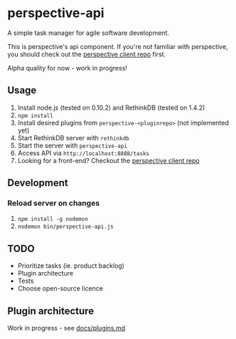 # perspective-api
A simple task manager for agile software development. 

This is perspective's api component. If you're not familiar with perspective, you should check out the [perspective client repo](https://github.com/perspective/perspective-client) first.

Alpha quality for now - work in progress!

## Usage
1. Install node.js (tested on 0.10.2) and RethinkDB (tested on 1.4.2)
2. `npm install`
3. Install desired plugins from `perspective-<pluginrepo>` (not implemented yet)
4. Start RethinkDB server with `rethinkdb`
5. Start the server with `perspective-api`
6. Access API via `http://localhost:8888/tasks`
7. Looking for a front-end? Checkout the [perspective client repo](https://github.com/perspective/perspective-client)

## Development

### Reload server on changes
1. `npm install -g nodemon`
2. `nodemon bin/perspective-api.js`

## TODO
* Prioritize tasks (ie. product backlog)
* Plugin architecture
* Tests
* Choose open-source licence

## Plugin architecture
Work in progress - see [docs/plugins.md](docs/plugins.md)

